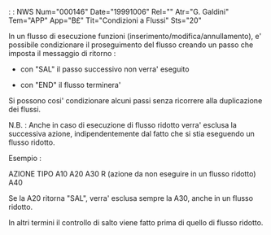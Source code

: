  :  : NWS Num="000146" Date="19991006" Rel="" Atr="G. Galdini" Tem="APP" App="B£" Tit="Condizioni a Flussi" Sts="20"

In un flusso di esecuzione funzioni (inserimento/modifica/annullamento), e' possibile condizionare
il proseguimento del flusso creando un passo che imposta il messaggio di ritorno : 

- con "SAL" il passo successivo non verra' eseguito

- con "END" il flusso terminera'

Si possono cosi' condizionare alcuni passi senza ricorrere alla duplicazione dei flussi.

N.B. :  Anche in caso di esecuzione di flusso ridotto verra' esclusa la successiva azione, indipendentemente dal fatto che si stia eseguendo un flusso ridotto.

Esempio : 

AZIONE     TIPO
A10
A20
A30                R (azione da non eseguire in un flusso ridotto)
A40

Se la A20 ritorna "SAL", verra' esclusa sempre la A30, anche in un flusso ridotto.

In altri termini il controllo di salto viene fatto prima di quello di flusso ridotto.


